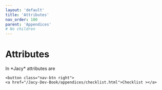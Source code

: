 ```yaml
---
layout: 'default'
title: 'Attributes'
nav_order: 100
parent: 'Appendices'
# No children
---
```


# Attributes

In \*Jacy\* attributes are
<div class="nav-btn-block">
    
    <button class="nav-btn right">
    <a href="/Jacy-Dev-Book/appendices/checklist.html">Checklist ></a>
</button>

</div>

